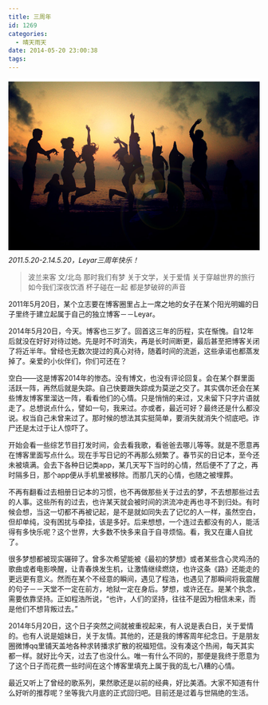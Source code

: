 ```yaml
---
title: 三周年
id: 1269
categories:
  - 晴天雨天
date: 2014-05-20 23:00:38
tags:
---
```


[![sun](/images/sun.jpg)](/images/sun.jpg)
*2011.5.20-2.14.5.20，Leyar三周年快乐！*

> 波兰来客 文/北岛
> 那时我们有梦
> 关于文学，关于爱情
> 关于穿越世界的旅行
> 如今我们深夜饮酒
> 杯子碰在一起
> 都是梦破碎的声音
<!--more-->

2011年5月20日，某个立志要在博客圈里占上一席之地的女子在某个阳光明媚的日子里终于建立起属于自己的独立博客－－Leyar。

2014年5月20日，今天。博客也三岁了。回首这三年的历程，实在惭愧。自12年后就没在好好对待过她。先是时不时消失，再是长时间断更，最后甚至把博客关闭了将近半年。曾经也无数次提过的真心对待，随着时间的流逝，这些承诺也都蒸发掉了。亲爱的小伙伴们，你们可还在？

空白——这是博客2014年的惨态。没有博文，也没有评论回复。会在某个群里面活跃一阵，再然后就是失踪。自己快要跟失踪成为莫逆之交了。其实偶尔还会在某些博友博客里溜达一阵，看看他们的心情。只是悄悄的来过，又未留下只字片语就走了。总想说点什么，譬如一句，我来过。亦或者，最近可好？最终还是什么都没说。权当自己未曾来过了。那时候的想法其实挺简单，要消失就消失个彻底吧。诈尸还是太过于让人惊吓了。

开始会看一些综艺节目打发时间，会去看我歌，看爸爸去哪儿等等。就是不愿意再在博客里面写点什么。现在手写日记的不再那么频繁了。春节买的日记本，至今还未被填满。会去下各种日记类app，某几天写下当时的心情，然后便不了了之，再时隔多日，那个app便从手机里被移除。而那几天的心情，也随之被埋葬。

不再有翻看过去相册日记本的习惯，也不再做那些关于过去的梦，不去想那些过去的人事。这些所有的过去，也许某天就会被时间的洪流冲走再也寻不到归处。有时候会想，当这一切都不再被记起，是不是就如同失去了记忆的人一样，虽然空白，但却单纯，没有困扰与牵挂，该是多好。后来想想，一个连过去都没有的人，能活得有多快乐呢？这个世界，大多数不快多来自于自寻烦恼。看，我又在庸人自扰了。

很多梦想都被现实碾碎了。曾多次希望能被《最初的梦想》或者某些含心灵鸡汤的歌曲或者电影唤醒，让青春焕发生机，让激情继续燃烧，也许这条《路》还能走的更远更有意义。然而在某个不经意的瞬间，遇见了程浩，也遇见了那瞬间将我震醒的句子－－天堂不一定在前方，地狱一定在身后。梦想，或许还在。是某个执念，需要依靠坚持。正如程浩所说，“也许，人们的坚持，往往不是因为相信未来，而是他们不想背叛过去。”

2014年5月20日，这个日子突然之间就被重视起来，有人说是表白日，关于爱情的。也有人说是姐妹日，关于友情。其他的，还是我的博客周年纪念日。于是朋友圈微博qq里铺天盖地各种求转播求扩散的祝福短信。没有凑这个热闹，每天其实都一样。就好比今天，过去了也没什么。唯一有什么不同的，那便是我终于愿意为了这个日子而花费一些时间在这个博客里填充上属于我的乱七八糟的心情。

最近又听上了曾经的歌系列，果然歌还是以前的经典，好比美酒。大家不知道有什么好听的推荐呢？坐等我六月底的正式回归吧。目前还是过着与世隔绝的生活。

 

